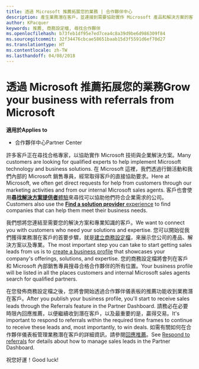 ```yaml
---
title: 透過 Microsoft 推薦拓展您的業務 | 合作夥伴中心
description: 產生業務潛在客戶，並連接到需要協助實作 Microsoft 產品和解決方案的客戶。
author: KPacquer
keywords: 推薦, 商務設定檔, 尋找合作夥伴
ms.openlocfilehash: b73feb1df95e7ed7cea4c8a39d9be6d986309f84
ms.sourcegitcommit: 32f34476cbcae58651baab15d3f5591d6ef70d27
ms.translationtype: HT
ms.contentlocale: zh-TW
ms.lasthandoff: 04/08/2018
---
```

<!-- FWLink:  https://go.microsoft.com/fwlink/?linkid=849775 (top of page) -->

# <a name="grow-your-business-with-referrals-from-microsoft"></a><span data-ttu-id="ab21a-104">透過 Microsoft 推薦拓展您的業務</span><span class="sxs-lookup"><span data-stu-id="ab21a-104">Grow your business with referrals from Microsoft</span></span>

**<span data-ttu-id="ab21a-105">適用於</span><span class="sxs-lookup"><span data-stu-id="ab21a-105">Applies to</span></span>**

-  <span data-ttu-id="ab21a-106">合作夥伴中心</span><span class="sxs-lookup"><span data-stu-id="ab21a-106">Partner Center</span></span>

<span data-ttu-id="ab21a-107">許多客戶正在尋找合格專家，以協助實作 Microsoft 技術與企業解決方案。</span><span class="sxs-lookup"><span data-stu-id="ab21a-107">Many customers are looking for qualified experts to help implement Microsoft technology and business solutions.</span></span> <span data-ttu-id="ab21a-108">在 Microsoft 這裡，我們透過行銷活動和我們內部的 Microsoft 銷售專員，經常取得客戶的直接協助要求。</span><span class="sxs-lookup"><span data-stu-id="ab21a-108">Here at Microsoft, we often get direct requests for help from customers through our marketing activities and from our internal Microsoft sales agents.</span></span> <span data-ttu-id="ab21a-109">客戶也會使用[**尋找解決方案提供者**體驗](https://www.microsoft.com/solution-providers/search)來尋找可以協助他們符合企業需求的公司。</span><span class="sxs-lookup"><span data-stu-id="ab21a-109">Customers also use the [**Find a solution provider** experience](https://www.microsoft.com/solution-providers/search) to find companies that can help them meet their business needs.</span></span> 

<span data-ttu-id="ab21a-110">我們想將您連結至需要您的解決方案和專業知識的客戶。</span><span class="sxs-lookup"><span data-stu-id="ab21a-110">We want to connect you with customers who need your solutions and expertise.</span></span> <span data-ttu-id="ab21a-111">您可以開始從我們獲得業務潛在客戶的首要步驟，就是[建立商務設定檔](create-a-marketing-profile.md)，來展示您公司的產品、解決方案以及專業。</span><span class="sxs-lookup"><span data-stu-id="ab21a-111">The most important step you can take to start getting sales leads from us is to [create a business profile](create-a-marketing-profile.md) that showcases your company's offerings, solutions, and expertise.</span></span> <span data-ttu-id="ab21a-112">您的商務設定檔將會列在客戶和 Microsoft 內部銷售專員搜尋合格合作夥伴的所有位置。</span><span class="sxs-lookup"><span data-stu-id="ab21a-112">Your business profile will be listed in all the places customers and internal Microsoft sales agents search for qualified partners.</span></span> 

 <span data-ttu-id="ab21a-113">在您發佈商務設定檔之後，您將會開始透過合作夥伴儀表板的推薦功能收到業務潛在客戶。</span><span class="sxs-lookup"><span data-stu-id="ab21a-113">After you publish your business profile, you'll start to receive sales leads through the Referrals feature in the Partner Dashboard.</span></span> <span data-ttu-id="ab21a-114">請務必在必要時限內回應推薦，以便繼續收到潛在客戶，以及最重要的是，贏得交易。</span><span class="sxs-lookup"><span data-stu-id="ab21a-114">It's important to respond to referrals within the required time frames to continue to receive these leads and, most importantly, to win deals.</span></span> <span data-ttu-id="ab21a-115">如需有關如何在合作夥伴儀表板管理業務潛在客戶的詳細資訊，請參閱[回應推薦](responding-to-referrals.md)。</span><span class="sxs-lookup"><span data-stu-id="ab21a-115">See [Respond to referrals](responding-to-referrals.md) for details about how to manage sales leads in the Partner Dashboard.</span></span>  

<span data-ttu-id="ab21a-116">祝您好運！</span><span class="sxs-lookup"><span data-stu-id="ab21a-116">Good luck!</span></span>

<!-- 
*  [Analyze your business profile](analyze-your-marketing-profile.md) Regularly review and optimize your business profile to make sure you’re getting in front of your target customers.
-->
